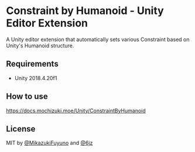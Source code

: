 # Constraint by Humanoid - Unity Editor Extension

A Unity editor extension that automatically sets various Constraint based on Unity's Humanoid structure.

## Requirements

- Unity 2018.4.20f1

## How to use

https://docs.mochizuki.moe/Unity/ConstraintByHumanoid

## License

MIT by [@MikazukiFuyuno](https://twitter.com/MikazukiFuyuno) and [@6jz](https://twitter.com/6jz)
